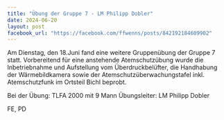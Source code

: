 ```yaml
---
title: "Übung der Gruppe 7 - LM Philipp Dobler"
date: 2024-06-20
layout: post
facebook_url: "https://facebook.com/ffwenns/posts/842192184609902"
---
```


Am Dienstag, den 18.Juni fand eine weitere Gruppenübung der Gruppe 7 statt. Vorbereitend für eine anstehende Atemschutzübung wurde die
Inbetriebnahme und Aufstellung vom Überdruckbelüfter, die
Handhabung der Wärmebildkamera sowie der Atemschutzüberwachungstafel
inkl. Atemschutzfunk im Ortsteil Bichl beprobt.

Bei der Übung:
 TLFA 2000 mit 9 Mann
 Übungsleiter: LM Philipp Dobler

 FE, PD